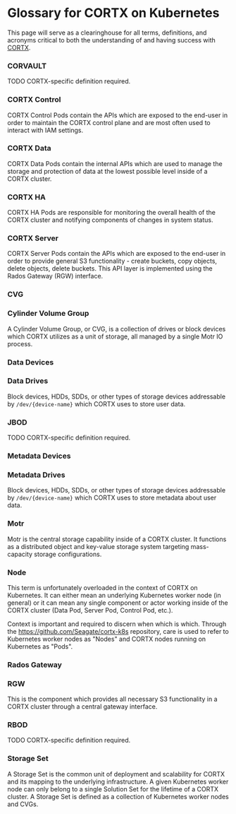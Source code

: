 # Glossary for CORTX on Kubernetes

This page will serve as a clearinghouse for all terms, definitions, and acronyms critical to both the understanding of and having success with [CORTX](https://github.com/Seagate/cortx).


### CORVAULT

TODO CORTX-specific definition required.

### CORTX Control

CORTX Control Pods contain the APIs which are exposed to the end-user in order to maintain the CORTX control plane and are most often used to interact with IAM settings.

### CORTX Data

CORTX Data Pods contain the internal APIs which are used to manage the storage and protection of data at the lowest possible level inside of a CORTX cluster.

### CORTX HA

CORTX HA Pods are responsible for monitoring the overall health of the CORTX cluster and notifying components of changes in system status.
### CORTX Server

CORTX Server Pods contain the APIs which are exposed to the end-user in order to provide general S3 functionality - create buckets, copy objects, delete objects, delete buckets. This API layer is implemented using the Rados Gateway (RGW) interface.

### CVG
### Cylinder Volume Group

A Cylinder Volume Group, or CVG, is a collection of drives or block devices which CORTX utilizes as a unit of storage, all managed by a single Motr IO process.

### Data Devices
### Data Drives

Block devices, HDDs, SDDs, or other types of storage devices addressable by `/dev/{device-name}` which CORTX uses to store user data.

### JBOD

TODO CORTX-specific definition required.

### Metadata Devices
### Metadata Drives

Block devices, HDDs, SDDs, or other types of storage devices addressable by `/dev/{device-name}` which CORTX uses to store metadata about user data.

### Motr

Motr is the central storage capability inside of a CORTX cluster. It functions as a distributed object and key-value storage system targeting mass-capacity storage configurations.

### Node

This term is unfortunately overloaded in the context of CORTX on Kubernetes. It can either mean an underlying Kubernetes worker node (in general) or it can mean any single component or actor working inside of the CORTX cluster (Data Pod, Server Pod, Control Pod, etc.). 

Context is important and required to discern when which is which. Through the https://github.com/Seagate/cortx-k8s repository, care is used to refer to Kubernetes worker nodes as "Nodes" and CORTX nodes running on Kubernetes as "Pods".

### Rados Gateway
### RGW

This is the component which provides all necessary S3 functionality in a CORTX cluster through a central gateway interface.

### RBOD

TODO CORTX-specific definition required.

### Storage Set

A Storage Set is the common unit of deployment and scalability for CORTX and its mapping to the underlying infrastructure. A given Kubernetes worker node can only belong to a single Solution Set for the lifetime of a CORTX cluster. A Storage Set is defined as a collection of Kubernetes worker nodes and CVGs.
